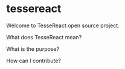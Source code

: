 # tessereact

Welcome to TesseReact open source project.

What does TesseReact mean?

What is the purpose?

How can I contribute?
